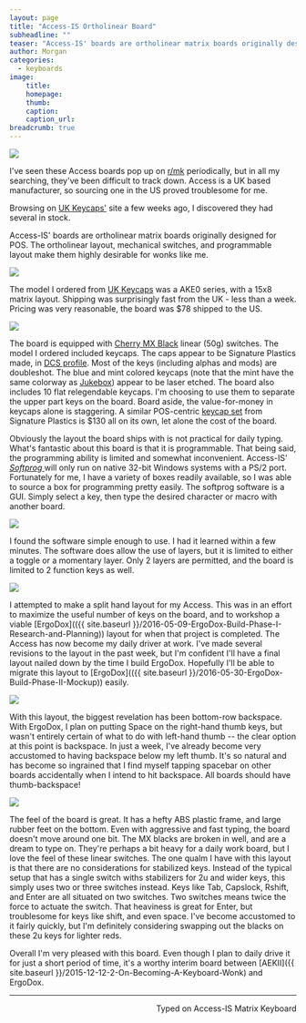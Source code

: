 ```yaml
---
layout: page
title: "Access-IS Ortholinear Board"
subheadline: ""
teaser: "Access-IS' boards are ortholinear matrix boards originally designed for POS. The ortholinear layout, mechanical switches, and programmable layout make them highly desirable for wonks like me."
author: Morgan
categories:
  - keyboards
image:
    title:
    homepage:
    thumb:
    caption:
    caption_url:
breadcrumb: true
---
```

![](http://imgur.com/5MLX15s.jpg)

I've seen these Access boards pop up on [r/mk](https://www.reddit.com/r/mechanicalkeyboards) periodically, but in all my searching, they've been difficult to track down. Access is a UK based manufacturer, so sourcing one in the US proved troublesome for me.

Browsing on [UK Keycaps'](http://ukkeycaps.bigcartel.com/) site a few weeks ago, I discovered they had several in stock.

Access-IS' boards are ortholinear matrix boards originally designed for POS. The ortholinear layout, mechanical switches, and programmable layout make them highly desirable for wonks like me.

![](http://imgur.com/DXjbzk4.jpg)

The model I ordered from [UK Keycaps](http://ukkeycaps.bigcartel.com/product/access-is-15x6-ortholinear-matrix-keyboard-mx-black-ps-2) was a AKE0 series, with a 15x8 matrix layout. Shipping was surprisingly fast from the UK - less than a week. Pricing was very reasonable, the board was $78 shipped to the US.

![](http://imgur.com/WWCj8cN.jpg)

The board is equipped with [Cherry MX Black](https://deskthority.net/wiki/Cherry_MX_Black) linear (50g) switches. The model I ordered included keycaps. The caps appear to be Signature Plastics made, in [DCS profile](http://keycapsdirect.com/key-caps.php). Most of the keys (including alphas and mods) are doubleshot. The blue and mint colored keycaps (note that the mint have the same colorway as [Jukebox](http://pimpmykeyboard.com/sa-jukebox-keycap-set/)) appear to be laser etched. The board also includes 10 flat relegendable keycaps. I'm choosing to use them to separate the upper part keys on the board. Board aside, the value-for-money in keycaps alone is staggering. A similar POS-centric [keycap set](http://pimpmykeyboard.com/dsa-ruby-pos-super-system-keycap-set/) from Signature Plastics is $130 all on its own, let alone the cost of the board.

Obviously the layout the board ships with is not practical for daily typing. What's fantastic about this board is that it is programmable. That being said, the programming ability is limited and somewhat inconvenient. Access-IS' [_Softprog_ ](http://www.access-is.com/softprog.php)will only run on native 32-bit Windows systems with a PS/2 port. Fortunately for me, I have a variety of boxes readily available, so I was able to source a box for programming pretty easily. The softprog software is a GUI. Simply select a key, then type the desired character or macro with another board.

![](http://imgur.com/wvtRZ1G.jpg)

I found the software simple enough to use. I had it learned within a few minutes. The software does allow the use of layers, but it is limited to either a toggle or a momentary layer. Only 2 layers are permitted, and the board is limited to 2 function keys as well.

![](http://imgur.com/WeOhcXg.jpg)

I attempted to make a split hand layout for my Access. This was in an effort to maximize the useful number of keys on the board, and to workshop a viable [ErgoDox](({{ site.baseurl }}/2016-05-09-ErgoDox-Build-Phase-I-Research-and-Planning)) layout for when that project is completed. The Access has now become my daily driver at work. I've made several revisions to the layout in the past week, but I'm confident I'll have a final layout nailed down by the time I build ErgoDox. Hopefully I'll be able to migrate this layout to [ErgoDox](({{ site.baseurl }}/2016-05-30-ErgoDox-Build-Phase-II-Mockup)) easily.

![](http://imgur.com/D4hbgNz.jpg)

With this layout, the biggest revelation has been bottom-row backspace. With ErgoDox, I plan on putting Space on the right-hand thumb keys, but wasn't entirely certain of what to do with left-hand thumb -- the clear option at this point is backspace. In just a week, I've already become very accustomed to having backspace below my left thumb. It's so natural and has become so ingrained that I find myself tapping spacebar on other boards accidentally when I intend to hit backspace. All boards should have thumb-backspace!

![](http://imgur.com/hvfEV5k.jpg)

The feel of the board is great. It has a hefty ABS plastic frame, and large rubber feet on the bottom. Even with aggressive and fast typing, the board doesn't move around one bit. The MX blacks are broken in well, and are a dream to type on. They're perhaps a bit heavy for a daily work board, but I love the feel of these linear switches. The one qualm I have with this layout is that there are no considerations for stabilized keys. Instead of the typical setup that has a single switch withs stabilizers for 2u and wider keys, this simply uses two or three switches instead. Keys like Tab, Capslock, Rshift, and Enter are all situated on two switches. Two switches means twice the force to actuate the switch. That heaviness is great for Enter, but troublesome for keys like shift, and even space. I've become accustomed to it fairly quickly, but I'm definitely considering swapping out the blacks on these 2u keys for lighter reds.

Overall I'm very pleased with this board. Even though I plan to daily drive it for just a short period of time, it's a worthy interim board between [AEKII]({{ site.baseurl }}/2015-12-12-2-On-Becoming-A-Keyboard-Wonk) and ErgoDox.

---
<p align="right">Typed on Access-IS Matrix Keyboard</p>
